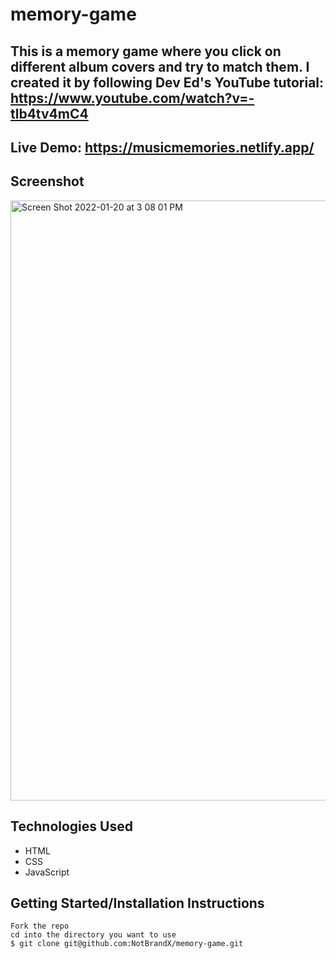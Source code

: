 # memory-game

## This is a memory game where you click on different album covers and try to match them. I created it by following Dev Ed's YouTube tutorial: https://www.youtube.com/watch?v=-tlb4tv4mC4

## Live Demo: https://musicmemories.netlify.app/

## Screenshot
<img width="960" alt="Screen Shot 2022-01-20 at 3 08 01 PM" src="https://user-images.githubusercontent.com/56131542/150414150-ab0fb8c0-7993-4aa4-aa59-c5177c525599.png">

## Technologies Used
- HTML
- CSS
- JavaScript

## Getting Started/Installation Instructions

```
Fork the repo
cd into the directory you want to use
$ git clone git@github.com:NotBrandX/memory-game.git
```